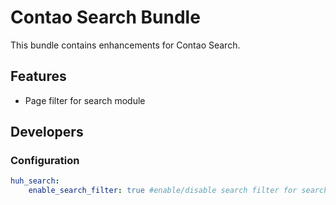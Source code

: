# Contao Search Bundle

This bundle contains enhancements for Contao Search.

## Features
* Page filter for search module

## Developers

### Configuration

```yaml
huh_search:
    enable_search_filter: true #enable/disable search filter for search module (defaults: true)
```
